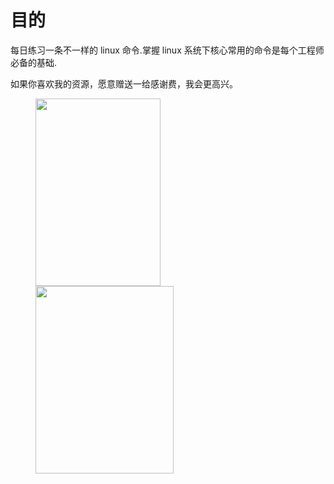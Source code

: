 # 目的

每日练习一条不一样的 linux 命令.掌握 linux 系统下核心常用的命令是每个工程师必备的基础.





如果你喜欢我的资源，愿意赠送一给感谢费，我会更高兴。

<figure class="half">
  <img src="https://raw.githubusercontent.com/yuanliangding/books/master/alipay_QR.jpg" width="200px" height="300px" />
  <img src="https://raw.githubusercontent.com/yuanliangding/books/master/weixin_QR.jpg" width="221px" height="300px" />
</figure>





